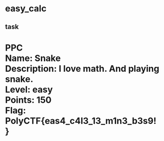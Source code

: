 # easy_calc

## task
PPC<br>
Name: Snake<br>
Description: I love math. And playing snake.<br>
Level: easy<br>
Points: 150<br>
Flag: PolyCTF{eas4_c4l3_13_m1n3_b3s9!}<br>
==========
